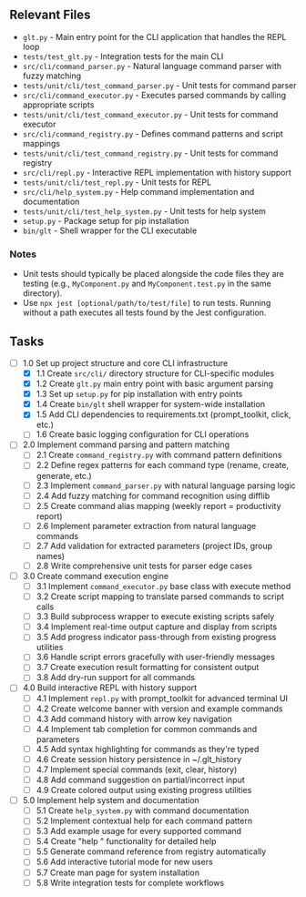 ## Relevant Files

- `glt.py` - Main entry point for the CLI application that handles the REPL loop
- `tests/test_glt.py` - Integration tests for the main CLI
- `src/cli/command_parser.py` - Natural language command parser with fuzzy matching
- `tests/unit/cli/test_command_parser.py` - Unit tests for command parser
- `src/cli/command_executor.py` - Executes parsed commands by calling appropriate scripts
- `tests/unit/cli/test_command_executor.py` - Unit tests for command executor
- `src/cli/command_registry.py` - Defines command patterns and script mappings
- `tests/unit/cli/test_command_registry.py` - Unit tests for command registry
- `src/cli/repl.py` - Interactive REPL implementation with history support
- `tests/unit/cli/test_repl.py` - Unit tests for REPL
- `src/cli/help_system.py` - Help command implementation and documentation
- `tests/unit/cli/test_help_system.py` - Unit tests for help system
- `setup.py` - Package setup for pip installation
- `bin/glt` - Shell wrapper for the CLI executable

### Notes

- Unit tests should typically be placed alongside the code files they are testing (e.g., `MyComponent.py` and `MyComponent.test.py` in the same directory).
- Use `npx jest [optional/path/to/test/file]` to run tests. Running without a path executes all tests found by the Jest configuration.

## Tasks

- [ ] 1.0 Set up project structure and core CLI infrastructure
  - [x] 1.1 Create `src/cli/` directory structure for CLI-specific modules
  - [x] 1.2 Create `glt.py` main entry point with basic argument parsing
  - [x] 1.3 Set up `setup.py` for pip installation with entry points
  - [x] 1.4 Create `bin/glt` shell wrapper for system-wide installation
  - [x] 1.5 Add CLI dependencies to requirements.txt (prompt_toolkit, click, etc.)
  - [ ] 1.6 Create basic logging configuration for CLI operations

- [ ] 2.0 Implement command parsing and pattern matching
  - [ ] 2.1 Create `command_registry.py` with command pattern definitions
  - [ ] 2.2 Define regex patterns for each command type (rename, create, generate, etc.)
  - [ ] 2.3 Implement `command_parser.py` with natural language parsing logic
  - [ ] 2.4 Add fuzzy matching for command recognition using difflib
  - [ ] 2.5 Create command alias mapping (weekly report = productivity report)
  - [ ] 2.6 Implement parameter extraction from natural language commands
  - [ ] 2.7 Add validation for extracted parameters (project IDs, group names)
  - [ ] 2.8 Write comprehensive unit tests for parser edge cases

- [ ] 3.0 Create command execution engine
  - [ ] 3.1 Implement `command_executor.py` base class with execute method
  - [ ] 3.2 Create script mapping to translate parsed commands to script calls
  - [ ] 3.3 Build subprocess wrapper to execute existing scripts safely
  - [ ] 3.4 Implement real-time output capture and display from scripts
  - [ ] 3.5 Add progress indicator pass-through from existing progress utilities
  - [ ] 3.6 Handle script errors gracefully with user-friendly messages
  - [ ] 3.7 Create execution result formatting for consistent output
  - [ ] 3.8 Add dry-run support for all commands

- [ ] 4.0 Build interactive REPL with history support
  - [ ] 4.1 Implement `repl.py` with prompt_toolkit for advanced terminal UI
  - [ ] 4.2 Create welcome banner with version and example commands
  - [ ] 4.3 Add command history with arrow key navigation
  - [ ] 4.4 Implement tab completion for common commands and parameters
  - [ ] 4.5 Add syntax highlighting for commands as they're typed
  - [ ] 4.6 Create session history persistence in ~/.glt_history
  - [ ] 4.7 Implement special commands (exit, clear, history)
  - [ ] 4.8 Add command suggestion on partial/incorrect input
  - [ ] 4.9 Create colored output using existing progress utilities

- [ ] 5.0 Implement help system and documentation
  - [ ] 5.1 Create `help_system.py` with command documentation
  - [ ] 5.2 Implement contextual help for each command pattern
  - [ ] 5.3 Add example usage for every supported command
  - [ ] 5.4 Create "help <command>" functionality for detailed help
  - [ ] 5.5 Generate command reference from registry automatically
  - [ ] 5.6 Add interactive tutorial mode for new users
  - [ ] 5.7 Create man page for system installation
  - [ ] 5.8 Write integration tests for complete workflows